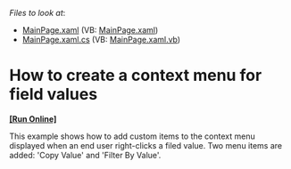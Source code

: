 <!-- default file list -->
*Files to look at*:

* [MainPage.xaml](./CS/DXPivotGrid_FieldValueContextMenu/MainPage.xaml) (VB: [MainPage.xaml](./VB/DXPivotGrid_FieldValueContextMenu/MainPage.xaml))
* [MainPage.xaml.cs](./CS/DXPivotGrid_FieldValueContextMenu/MainPage.xaml.cs) (VB: [MainPage.xaml.vb](./VB/DXPivotGrid_FieldValueContextMenu/MainPage.xaml.vb))
<!-- default file list end -->
# How to create a context menu for field values
<!-- run online -->
**[[Run Online]](https://codecentral.devexpress.com/e3874)**
<!-- run online end -->


<p>This example shows how to add custom items to the context menu displayed when an end user right-clicks a filed value. Two menu items are added: 'Copy Value' and 'Filter By Value'.</p><br />


<br/>


